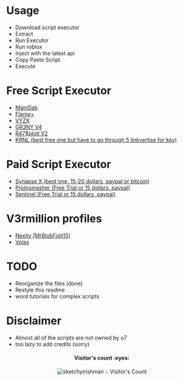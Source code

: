 


# Usage
* Download script executor
* Extract
* Run Executor
* Run roblox
* Inject with the latest api
* Copy Paste Script
* Execute

# Free Script Executor
- [MainDab](https://github.com/leonardssy/ProjectDab/blob/master/MainDab.zip?raw=true)
- [Flame+](https://bit.ly/FlamePlus)
- [VYZX](https://mega.nz/#!r7pAQRrD!4DwNSCMyjFtxDwyLfQBocOgdgRIv6qeAQnVRE5qSMV0)
- [GR3NY V4](https://mega.nz/#!6nongDhY!EOspUuU-dcE8RHpvV5gJPghOHmujvoBZl-Q-CwWhrBs)
- [R47$ploit V2](https://mega.nz/#!OlxXxLxC!TCgiJ5irRyPQ6CUmGorWLEfMaKF3ze1PXEtVK1qo4AE)
- [KRNL (best free one but have to go through 5 linkvertise for key)](https://cdn.krnl.rocks/krnl_bootstrapper.rar)

# Paid Script Executor
- [Synapse X (best one, 15-20 dollars, paypal or bitcoin)](https://x.synapse.to/)
- [Protosmasher (Free Trial or 15 dollars, paypal)](https://protosmasher.net/)
- [Sentinel (Free Trial or 15 dollars, paypal)](https://elymltd.selly.store/product/a6576d71)

# V3rmillion profiles
- [Nexity (MrBlobFish13)](https://v3rmillion.net/member.php?action=profile&uid=711260)
- [Volas](https://v3rmillion.net/member.php?action=profile&uid=1906191)

# TODO
- Reorganize the files (done)
- Restyle this readme
- word tutorials for complex scripts

# Disclaimer

- Almost all of the scripts are not owned by o7
- too lazy to add credits (sorry)

<h4 align="center">Visitor's count :eyes:</h4>
<p align="center"><img src="https://profile-counter.glitch.me/%7Bsketchyirishman%7D/count.svg" alt="sketchyirishman :: Visitor's Count" /></p>
